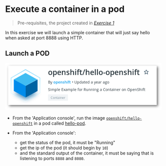 # Execute a container in a pod

> Pre-requisites, the project created in *[Exercise 1](/exercises/01-login-auth-project)*

In this exercise we will launch a simple container that will just say hello when asked at port 8888 using HTTP.

## Launch a POD

![openshift/hello-openshift](img/hello-openshift.png)

* From the 'Application console', run the image [`openshift/hello-openshift`](https://hub.docker.com/r/openshift/hello-openshift) in a pod called [hello-pod](/exercises/02-hello-world/hello-world-pod.yaml).

* From the 'Application console':
    * get the status of the pod, it must be "Running"
    * get the ip of the pod (it should begin by `10`)
    * and the standard output of the container, it must be saying that is listening to ports `8888` and `8080`.
